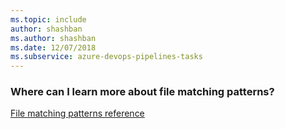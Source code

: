 ```yaml
---
ms.topic: include
author: shashban
ms.author: shashban
ms.date: 12/07/2018
ms.subservice: azure-devops-pipelines-tasks
---
```


### Where can I learn more about file matching patterns?

[File matching patterns reference](../file-matching-patterns.md)
